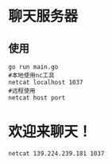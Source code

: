# 聊天服务器
## 使用
```shell
go run main.go
#本地使用nc工具
netcat localhost 1037
#远程使用
netcat host port
```
# 欢迎来聊天！
```
netcat 139.224.239.181 1037
```
